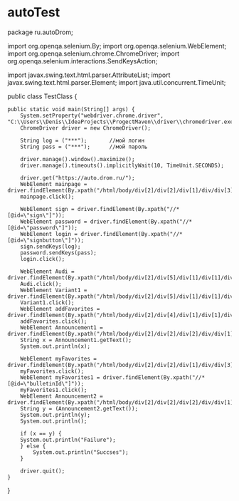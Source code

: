 # autoTest

package ru.autoDrom;

import org.openqa.selenium.By;
import org.openqa.selenium.WebElement;
import org.openqa.selenium.chrome.ChromeDriver;
import org.openqa.selenium.interactions.SendKeysAction;

import javax.swing.text.html.parser.AttributeList;
import javax.swing.text.html.parser.Element;
import java.util.concurrent.TimeUnit;

public class TestClass {

    public static void main(String[] args) {
        System.setProperty("webdriver.chrome.driver", "C:\\Users\\Denis\\IdeaProjects\\ProgectMaven\\driver\\chromedriver.exe");
        ChromeDriver driver = new ChromeDriver();

        String log = ("***");       //мой логин
        String pass = ("***");      //мой пароль

        driver.manage().window().maximize();
        driver.manage().timeouts().implicitlyWait(10, TimeUnit.SECONDS);

        driver.get("https://auto.drom.ru/");
        WebElement mainpage = driver.findElement(By.xpath("/html/body/div[2]/div[2]/div[1]/div/div[3]/a"));
        mainpage.click();

        WebElement sign = driver.findElement(By.xpath("//*[@id=\"sign\"]"));
        WebElement password = driver.findElement(By.xpath("//*[@id=\"password\"]"));
        WebElement login = driver.findElement(By.xpath("//*[@id=\"signbutton\"]"));
        sign.sendKeys(log);
        password.sendKeys(pass);
        login.click();

        WebElement Audi = driver.findElement(By.xpath("/html/body/div[2]/div[5]/div[1]/div[1]/div[7]/div[1]/div[1]/div/a"));
        Audi.click();
        WebElement Variant1 = driver.findElement(By.xpath("/html/body/div[2]/div[5]/div[1]/div[1]/div[6]/div/div[2]/a[1]"));
        Variant1.click();
        WebElement addFavorites = driver.findElement(By.xpath("/html/body/div[2]/div[4]/div[1]/div[1]/div[2]/div[1]/div[3]/div[1]/div[1]/span"));
        addFavorites.click();
        WebElement Announcement1 = driver.findElement(By.xpath("/html/body/div[2]/div[2]/div[2]/div/div[1]/div/div[5]"));
        String x = Announcement1.getText();
        System.out.println(x);

        WebElement myFavorites = driver.findElement(By.xpath("/html/body/div[2]/div[2]/div[1]/div/div[3]/div[2]/div/a[2]/div"));
        myFavorites.click();
        WebElement myFavorites1 = driver.findElement(By.xpath("//*[@id=\"bulletinId\"]"));
        myFavorites1.click();
        WebElement Announcement2 = driver.findElement(By.xpath("/html/body/div[2]/div[2]/div[2]/div/div[1]/div/div[5]"));
        String y = (Announcement2.getText());
        System.out.println(y);
        System.out.println();

        if (x == y) {
        System.out.println("Failure");
        } else {
            System.out.println("Succses");
        }

        driver.quit();
    }
}
